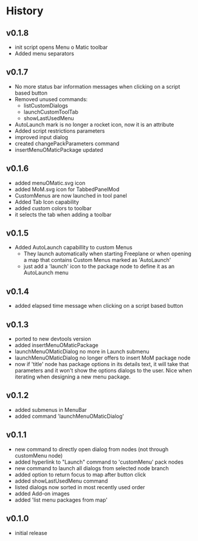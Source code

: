 # History

## v0.1.8

* init script opens Menu o Matic toolbar
* Added menu separators
## v0.1.7

* No more status bar information messages when clicking on a script based button
* Removed unused commands:
  * listCustomDialogs
  * launchCustomToolTab
  * showLastUsedMenu
* AutoLaunch mark is no longer a rocket icon, now it is an attribute
* Added script restrictions parameters
* improved input dialog
* created changePackParameters command
* insertMenuOMaticPackage updated

## v0.1.6

* added menuOMatic.svg icon
* added MoM.svg icon for TabbedPanelMod
* CustomMenus are now launched in tool panel
* Added Tab Icon capability
* added custom colors to toolbar
* it selects the tab when adding a toolbar

## v0.1.5

* Added AutoLaunch capabillity to custom Menus
  * They launch automatically when starting Freeplane or when opening a map that contains Custom Menus marked as 'AutoLaunch'
  * just add a 'launch' icon to the package node to define it as an AutoLaunch menu

## v0.1.4

* added elapsed time message when clicking on a script based button

## v0.1.3

* ported to new devtools version
* added insertMenuOMaticPackage
* launchMenuOMaticDialog no more in Launch submenu
* launchMenuOMaticDialog no longer offers to insert MoM package node
* now if 'title' node has package options in its details text, it will take that parameters and it won't show the options dialogs to the user.
Nice when iterating when designing a new menu package.

## v0.1.2

* added submenus in MenuBar
* added command 'launchMenuOMaticDialog'

## v0.1.1

* new command to directly open dialog from nodes (not through customMenu node)
* added hyperlink to "Launch" command to 'customMenu' pack nodes
* new command to launch all dialogs from selected node branch
* added option to return focus to map after button click
* added showLastUsedMenu command
* listed dialogs now sorted in most recently used order
* added Add-on images
* added 'list menu packages from map'

## v0.1.0

* initial release

